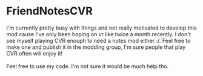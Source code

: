 # FriendNotesCVR

I'm currently pretty busy with things and not really motivated to develop this mod cause I've only been hoping on vr like twice a month recently. 
I don't see myself playing CVR enouph to need a notes mod either :/. Feel free to make one and publish it in the modding group, I'm sure people that play CVR often will enjoy it!
<br><br>
Feel free to use my code. I'm not sure it would be much help tho.
